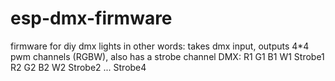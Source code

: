 # esp-dmx-firmware
firmware for diy dmx lights
in other words: takes dmx input, outputs 4*4 pwm channels (RGBW), also has a strobe channel
DMX: R1 G1 B1 W1 Strobe1 R2 G2 B2 W2 Strobe2 ... Strobe4
